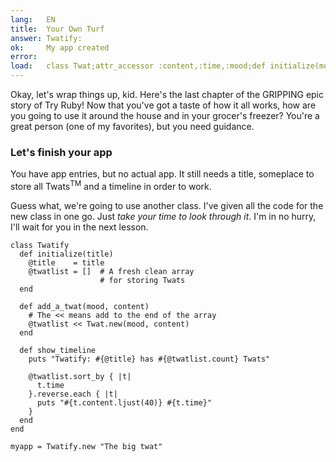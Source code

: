 ```yaml
---
lang:   EN
title:  Your Own Turf
answer: Twatify:
ok:     My app created
error:  
load:   class Twat;attr_accessor :content,:time,:mood;def initialize(mood, content="");@time=Time.now;@content=content[0..39];@mood=mood;end;end
---
```


Okay, let's wrap things up, kid. Here's the last chapter of the GRIPPING epic story of Try Ruby!
Now that you've got a taste of how it all works, how are you going to use it around the house
and in your grocer's freezer?
You're a great person (one of my favorites), but you need guidance.

### Let's finish your app
You have app entries, but no actual app.
It still needs a title, someplace to store all Twats<sup>TM</sup> and a timeline in order to work.

Guess what, we're going to use another class. I've given all the code for the new class in one go.
Just _take your time to look through it_. I'm in no hurry, I'll wait for you in the next lesson.

    class Twatify
      def initialize(title)
        @title    = title
        @twatlist = []  # A fresh clean array
                        # for storing Twats
      end
      
      def add_a_twat(mood, content)
        # The << means add to the end of the array
        @twatlist << Twat.new(mood, content)
      end
      
      def show_timeline
        puts "Twatify: #{@title} has #{@twatlist.count} Twats"
        
        @twatlist.sort_by { |t|
          t.time
        }.reverse.each { |t|
          puts "#{t.content.ljust(40)} #{t.time}"
        }
      end
    end
    
    myapp = Twatify.new "The big twat"
